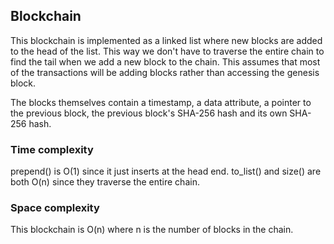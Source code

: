 ## Blockchain

This blockchain is implemented as a linked list where new blocks are added to the head of the list. This way we don't have to traverse the entire chain to find the tail when we add a new block to the chain. This assumes that most of the transactions will be adding blocks rather than accessing the genesis block.

The blocks themselves contain a timestamp, a data attribute, a pointer to the previous block, the previous block's SHA-256 hash and its own SHA-256 hash.

### Time complexity

prepend() is O(1) since it just inserts at the head end.
to_list() and size() are both O(n) since they traverse the entire chain.

### Space complexity

This blockchain is O(n) where n is the number of blocks in the chain.